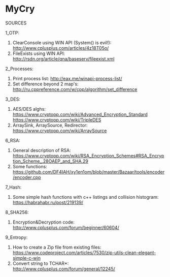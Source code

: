 # MyCry

SOURCES

1_OTP:
  1) ClearConsole using WIN API (System() is evil!):  http://www.cplusplus.com/articles/4z18T05o/
  2) FileExists using WIN API: http://rsdn.org/article/qna/baseserv/fileexist.xml

2_Processes:
  1) Print process list: http://eax.me/winapi-process-list/
  2) Set difference beyond 2 map's: http://ru.cppreference.com/w/cpp/algorithm/set_difference

3_DES:
  1) AES/DES alghs: https://www.cryptopp.com/wiki/Advanced_Encryption_Standard
                    https://www.cryptopp.com/wiki/TripleDES
  2) ArraySink, ArraySource, Redirector: https://www.cryptopp.com/wiki/ArraySource

6_RSA:
  1) General description of RSA: https://www.cryptopp.com/wiki/RSA_Encryption_Schemes#RSA_Encryption_Scheme_.28OAEP_and_SHA.29
  2) Some functions: https://github.com/DF4IAH/xy1en1om/blob/master/Bazaar/tools/encoder/encoder.cpp

7_Hash:
  1) Some simple hash functions with c++ listings and collision histogram: https://habrahabr.ru/post/219139/
  
8_SHA256:
  1) Encryption&Decryption code: http://www.cplusplus.com/forum/beginner/60604/

9_Entropy:
  1) How to create a Zip file from existing files: https://www.codeproject.com/articles/7530/zip-utils-clean-elegant-simple-c-win
  2) Convert string to TCHAR*: http://www.cplusplus.com/forum/general/12245/
